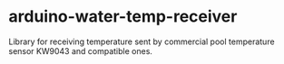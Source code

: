 # arduino-water-temp-receiver
Library for receiving temperature sent by commercial pool temperature sensor KW9043 and compatible ones.
